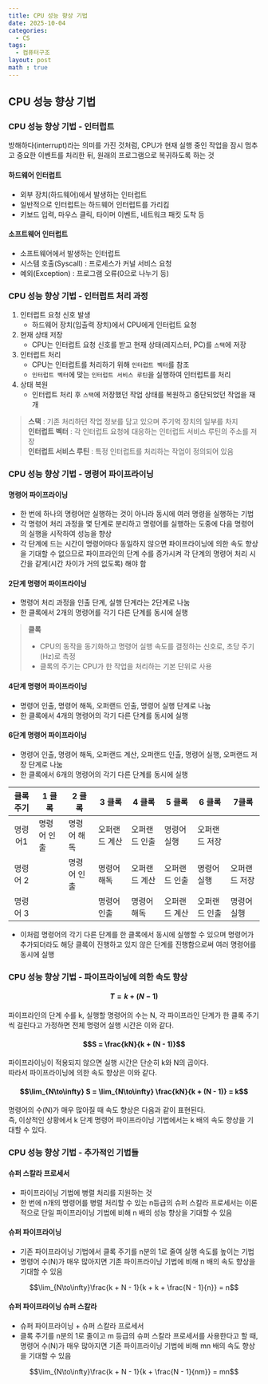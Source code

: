 ```yaml
---
title: CPU 성능 향상 기법
date: 2025-10-04
categories:
  - CS
tags:
  - 컴퓨터구조
layout: post
math : true
---
```


## CPU 성능 향상 기법
### CPU 성능 향상 기법 - 인터럽트
방해하다(interrupt)라는 의미를 가진 것처럼, CPU가 현재 실행 중인 작업을 잠시 멈추고 중요한 이벤트를 처리한 뒤, 원래의 프로그램으로 복귀하도록 하는 것

#### 하드웨어 인터럽트
- 외부 장치(하드웨어)에서 발생하는 인터럽트
- 일반적으로 인터럽트는 하드웨어 인터럽트를 가리킴
- 키보드 입력, 마우스 클릭, 타이머 이벤트, 네트워크 패킷 도착 등

#### 소프트웨어 인터럽트
- 소프트웨어에서 발생하는 인터럽트
- 시스템 호출(Syscall) : 프로세스가 커널 서비스 요청
- 예외(Exception) : 프로그램 오류(0으로 나누기 등)

### CPU 성능 향상 기법 - 인터럽트 처리 과정
1. 인터럽트 요청 신호 발생 
	- 하드웨어 장치(입출력 장치)에서 CPU에게 인터럽트 요청
2. 현재 상태 저장
	- CPU는 인터럽트 요청 신호를 받고 현재 상태(레지스터, PC)를 `스택`에 저장
3. 인터럽트 처리
	- CPU는 인터럽트를 처리하기 위해 `인터럽트 벡터`를 참조
	- `인터럽트 벡터`에 맞는 `인터럽트 서비스 루틴`을 실행하여 인터럽트를 처리
4. 상태 복원
	- 인터럽트 처리 후 `스택`에 저장했던 작업 상태를 복원하고 중단되었던 작업을 재개

> **스택** : 기존 처리하던 작업 정보를 담고 있으며 주기억 장치의 일부를 차지  
> **인터럽트 벡터** : 각 인터럽트 요청에 대응하는 인터럽트 서비스 루틴의 주소를 저장  
> **인터럽트 서비스 루틴** : 특정 인터럽트를 처리하는 작업이 정의되어 있음


### CPU 성능 향상 기법 - 명령어 파이프라이닝
#### 명령어 파이프라이닝
- 한 번에 하나의 명령어만 실행하는 것이 아니라 동시에 여러 명령을 실행하는 기법
- 각 명령어 처리 과정을 몇 단계로 분리하고 명령어를 실행하는 도중에 다음 명령어의 실행을 시작하여 성능을 향상
- 각 단계에 드는 시간이 명령어마다 동일하지 않으면 파이프라이닝에 의한 속도 향상을 기대할 수 없으므로 파이프라인의 단계 수를 증가시켜 각 단계의 명령어 처리 시간을 같게(시간 차이가 거의 없도록) 해야 함

#### 2단계 명령어 파이프라이닝
- 명령어 처리 과정을 인출 단계, 실행 단계라는 2단계로 나눔
- 한 클록에서 2개의 명령어를 각기 다른 단계를 동시에 실행

> **클록**  
> - CPU의 동작을 동기화하고 명령어 실행 속도를 결정하는 신호로, 초당 주기(Hz)로 측정
> - 클록의 주기는 CPU가 한 작업을 처리하는 기본 단위로 사용

#### 4단계 명령어 파이프라이닝
- 명령어 인출, 명령어 해독, 오퍼랜드 인출, 명령어 실행 단계로 나눔
- 한 클록에서 4개의 명령어의 각기 다른 단계를 동시에 실행

#### 6단계 명령어 파이프라이닝
- 명령어 인출, 명령어 해독, 오퍼랜드 계산, 오퍼랜드 인출, 명령어 실행, 오퍼랜드 저장 단계로 나눔
- 한 클록에서 6개의 명령어의 각기 다른 단계를 동시에 실행

| 클록 주기 | 1 클록    | 2 클록    | 3 클록     | 4 클록     | 5 클록     | 6 클록     | 7클록     |
| :---: | ------ | ------ | ------- | ------- | ------- | ------- | ------- |
| 명령어1  | 명령어 인출 | 명령어 해독 | 오퍼랜드 계산 | 오퍼랜드 인출 | 명령어 실행  | 오퍼랜드 저장 |         |
| 명령어 2  |        | 명령어 인출 | 명령어 해독  | 오퍼랜드 계산 | 오퍼랜드 인출 | 명령어 실행  | 오퍼랜드 저장 |
| 명령어 3  |        |        | 명령어 인출  | 명령어 해독  | 오퍼랜드 계산 | 오퍼랜드 인출 | 명령어 실행  |

- 이처럼 명령어의 각기 다른 단계를 한 클록에서 동시에 실행할 수 있으며 명령어가 추가되더라도 해당 클록이 진행하고 있지 않은 단계를 진행함으로써 여러 명령어를 동시에 실행

### CPU 성능 향상 기법 - 파이프라이닝에 의한 속도 향상

#### $$T = k + (N -1)$$
파이프라인의 단계 수를 k, 실행할 명령어의 수는 N, 각 파이프라인 단계가 한 클록 주기씩 걸린다고 가정하면 전체 명령어 실행 시간은 이와 같다.

#### $$S = \frac{kN}{k + (N - 1)}$$
파이프라이닝이 적용되지 않으면 실행 시간은 단순히 k와 N의 곱이다.  
따라서 파이프라이닝에 의한 속도 향상은 이와 같다.

#### $$\lim_{N\to\infty} S = \lim_{N\to\infty} \frac{kN}{k + (N - 1)} = k$$

명령어의 수(N)가 매우 많아질 때 속도 향상은 다음과 같이 표현된다.  
즉, 이상적인 상황에서 k 단계 명령어 파이프라이닝 기법에서는 k 배의 속도 향상을 기대할 수 있다.

### CPU 성능 향상 기법 - 추가적인 기법들
#### 슈퍼 스칼라 프로세서
- 파이프라이닝 기법에 병렬 처리를 지원하는 것
- 한 번에 n개의 명령어를 병렬 처리할 수 있는 n등급의 슈퍼 스칼라 프로세서는 이론적으로 단일 파이프라이닝 기법에 비해 n 배의 성능 향상을 기대할 수 있음

#### 슈퍼 파이프라이닝
- 기존 파이프라이닝 기법에서 클록 주기를 n분의 1로 줄여 실행 속도를 높이는 기법
- 명령어 수(N)가 매우 많아지면 기존 파이프라이닝 기법에 비해 n 배의 속도 향상을 기대할 수 있음

$$\lim_{N\to\infty}\frac{k + N - 1}{k + k + \frac{N - 1}{n}} = n$$

#### 슈퍼 파이프라이닝 슈퍼 스칼라
- 슈퍼 파이프라이닝 + 슈퍼 스칼라 프로세서
- 클록 주기를 n분의 1로 줄이고 m 등급의 슈퍼 스칼라 프로세서를 사용한다고 할 때, 명령어 수(N)가 매우 많아지면 기존 파이프라이닝 기법에 비해 mn 배의 속도 향상을 기대할 수 있음

$$\lim_{N\to\infty}\frac{k + N - 1}{k + \frac{N - 1}{nm}} = mn$$

